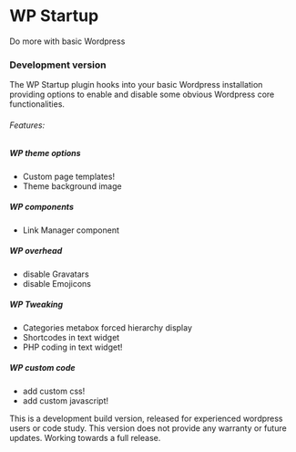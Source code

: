 # WP Startup 
Do more with basic Wordpress
 
### Development version

The WP Startup plugin hooks into your basic Wordpress installation providing options to enable and disable some obvious Wordpress core functionalities.


###### Features:

##### WP theme options
- Custom page templates!
- Theme background image

##### WP components
- Link Manager component

##### WP overhead
- disable Gravatars
- disable Emojicons

##### WP Tweaking
- Categories metabox forced hierarchy display
- Shortcodes in text widget
- PHP coding in text widget!

##### WP custom code
- add custom css!
- add custom javascript!

This is a development build version, released for experienced wordpress users or code study. This version does not provide any warranty or future updates. Working towards a full release. 